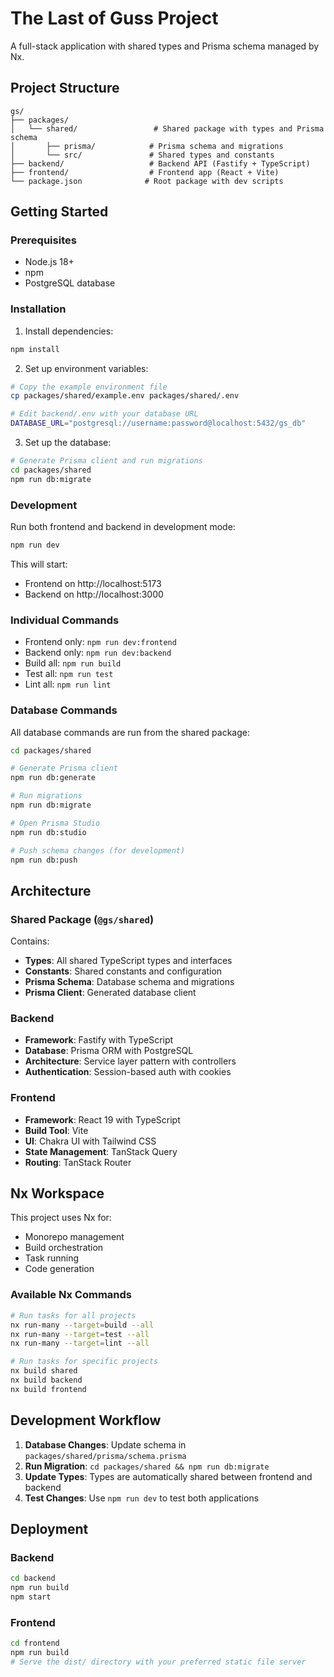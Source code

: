 # The Last of Guss Project

A full-stack application with shared types and Prisma schema managed by Nx.

## Project Structure

```
gs/
├── packages/
│   └── shared/                 # Shared package with types and Prisma schema
│       ├── prisma/            # Prisma schema and migrations
│       └── src/               # Shared types and constants
├── backend/                   # Backend API (Fastify + TypeScript)
├── frontend/                  # Frontend app (React + Vite)
└── package.json              # Root package with dev scripts
```

## Getting Started

### Prerequisites

- Node.js 18+
- npm
- PostgreSQL database

### Installation

1. Install dependencies:

```bash
npm install
```

2. Set up environment variables:

```bash
# Copy the example environment file
cp packages/shared/example.env packages/shared/.env

# Edit backend/.env with your database URL
DATABASE_URL="postgresql://username:password@localhost:5432/gs_db"
```

3. Set up the database:

```bash
# Generate Prisma client and run migrations
cd packages/shared
npm run db:migrate
```

### Development

Run both frontend and backend in development mode:

```bash
npm run dev
```

This will start:

- Frontend on http://localhost:5173
- Backend on http://localhost:3000

### Individual Commands

- Frontend only: `npm run dev:frontend`
- Backend only: `npm run dev:backend`
- Build all: `npm run build`
- Test all: `npm run test`
- Lint all: `npm run lint`

### Database Commands

All database commands are run from the shared package:

```bash
cd packages/shared

# Generate Prisma client
npm run db:generate

# Run migrations
npm run db:migrate

# Open Prisma Studio
npm run db:studio

# Push schema changes (for development)
npm run db:push
```

## Architecture

### Shared Package (`@gs/shared`)

Contains:

- **Types**: All shared TypeScript types and interfaces
- **Constants**: Shared constants and configuration
- **Prisma Schema**: Database schema and migrations
- **Prisma Client**: Generated database client

### Backend

- **Framework**: Fastify with TypeScript
- **Database**: Prisma ORM with PostgreSQL
- **Architecture**: Service layer pattern with controllers
- **Authentication**: Session-based auth with cookies

### Frontend

- **Framework**: React 19 with TypeScript
- **Build Tool**: Vite
- **UI**: Chakra UI with Tailwind CSS
- **State Management**: TanStack Query
- **Routing**: TanStack Router

## Nx Workspace

This project uses Nx for:

- Monorepo management
- Build orchestration
- Task running
- Code generation

### Available Nx Commands

```bash
# Run tasks for all projects
nx run-many --target=build --all
nx run-many --target=test --all
nx run-many --target=lint --all

# Run tasks for specific projects
nx build shared
nx build backend
nx build frontend
```

## Development Workflow

1. **Database Changes**: Update schema in `packages/shared/prisma/schema.prisma`
2. **Run Migration**: `cd packages/shared && npm run db:migrate`
3. **Update Types**: Types are automatically shared between frontend and backend
4. **Test Changes**: Use `npm run dev` to test both applications

## Deployment

### Backend

```bash
cd backend
npm run build
npm start
```

### Frontend

```bash
cd frontend
npm run build
# Serve the dist/ directory with your preferred static file server
```

